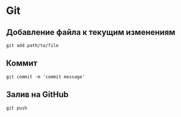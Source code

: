 # Git

## Добавление файла к текущим изменениям
```commandline
git add path/to/file
```

## Коммит
```commandline
git commit -m 'commit message'
```

## Залив на GitHub
```commandline
git push
```
